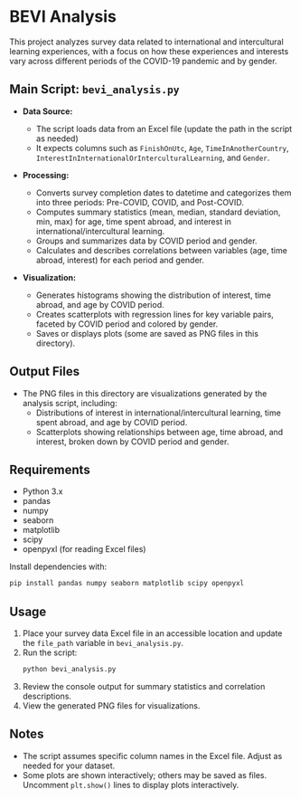 # BEVI Analysis

This project analyzes survey data related to international and intercultural learning experiences, with a focus on how these experiences and interests vary across different periods of the COVID-19 pandemic and by gender.

## Main Script: `bevi_analysis.py`

- **Data Source:**
  - The script loads data from an Excel file (update the path in the script as needed)
  - It expects columns such as `FinishOnUtc`, `Age`, `TimeInAnotherCountry`, `InterestInInternationalOrInterculturalLearning`, and `Gender`.

- **Processing:**
  - Converts survey completion dates to datetime and categorizes them into three periods: Pre-COVID, COVID, and Post-COVID.
  - Computes summary statistics (mean, median, standard deviation, min, max) for age, time spent abroad, and interest in international/intercultural learning.
  - Groups and summarizes data by COVID period and gender.
  - Calculates and describes correlations between variables (age, time abroad, interest) for each period and gender.

- **Visualization:**
  - Generates histograms showing the distribution of interest, time abroad, and age by COVID period.
  - Creates scatterplots with regression lines for key variable pairs, faceted by COVID period and colored by gender.
  - Saves or displays plots (some are saved as PNG files in this directory).

## Output Files

- The PNG files in this directory are visualizations generated by the analysis script, including:
  - Distributions of interest in international/intercultural learning, time spent abroad, and age by COVID period.
  - Scatterplots showing relationships between age, time abroad, and interest, broken down by COVID period and gender.

## Requirements

- Python 3.x
- pandas
- numpy
- seaborn
- matplotlib
- scipy
- openpyxl (for reading Excel files)

Install dependencies with:
```bash
pip install pandas numpy seaborn matplotlib scipy openpyxl
```

## Usage

1. Place your survey data Excel file in an accessible location and update the `file_path` variable in `bevi_analysis.py`.
2. Run the script:
   ```bash
   python bevi_analysis.py
   ```
3. Review the console output for summary statistics and correlation descriptions.
4. View the generated PNG files for visualizations.

## Notes
- The script assumes specific column names in the Excel file. Adjust as needed for your dataset.
- Some plots are shown interactively; others may be saved as files. Uncomment `plt.show()` lines to display plots interactively. 
